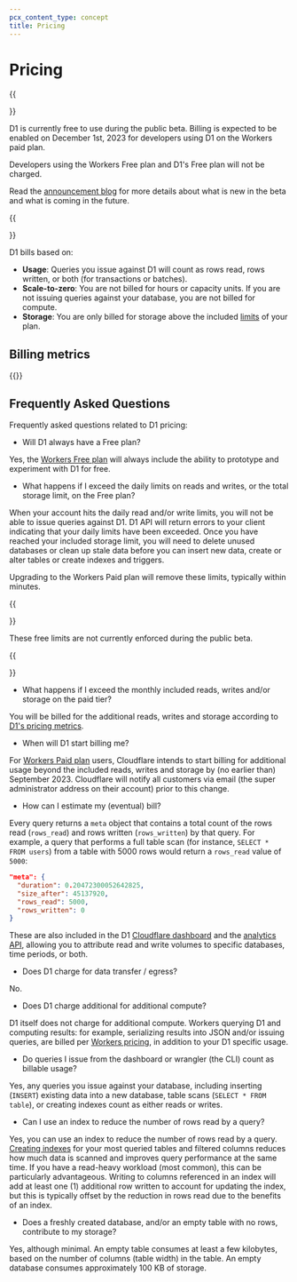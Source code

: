 ```yaml
---
pcx_content_type: concept
title: Pricing
---
```


# Pricing

{{<Aside type="note" header="D1 public beta">}}

D1 is currently free to use during the public beta. Billing is expected to be enabled on December 1st, 2023 for developers using D1 on the Workers paid plan.

Developers using the Workers Free plan and D1's Free plan will not be charged.

Read the [announcement blog](https://blog.Khulnasoft.com/d1-open-beta-is-here/) for more details about what is new in the beta and what is coming in the future.

{{</Aside>}}

D1 bills based on:

- **Usage**: Queries you issue against D1 will count as rows read, rows written, or both (for transactions or batches).
- **Scale-to-zero**: You are not billed for hours or capacity units. If you are not issuing queries against your database, you are not billed for compute.
- **Storage**: You are only billed for storage above the included [limits](/d1/platform/limits/) of your plan.

## Billing metrics

{{<render file="_d1-pricing.md" productFolder="workers">}}

## Frequently Asked Questions

Frequently asked questions related to D1 pricing:

- Will D1 always have a Free plan?

Yes, the [Workers Free plan](/workers/platform/pricing/#workers) will always include the ability to prototype and experiment with D1 for free.

- What happens if I exceed the daily limits on reads and writes, or the total storage limit, on the Free plan?

When your account hits the daily read and/or write limits, you will not be able to issue queries against D1. D1 API will return errors to your client indicating that your daily limits have been exceeded. Once you have reached your included storage limit, you will need to delete unused databases or clean up stale data before you can insert new data, create or alter tables or create indexes and triggers.

Upgrading to the Workers Paid plan will remove these limits, typically within minutes.

{{<Aside type="note">}}

These free limits are not currently enforced during the public beta.

{{</Aside>}}

- What happens if I exceed the monthly included reads, writes and/or storage on the paid tier?

You will be billed for the additional reads, writes and storage according to [D1's pricing metrics](#billing-metrics).

- When will D1 start billing me?

For [Workers Paid plan](/workers/platform/pricing/#workers) users, Cloudflare intends to start billing for additional usage beyond the included reads, writes and storage by (no earlier than) September 2023. Cloudflare will notify all customers via email (the super administrator address on their account) prior to this change.

- How can I estimate my (eventual) bill?

Every query returns a `meta` object that contains a total count of the rows read (`rows_read`) and rows written (`rows_written`) by that query. For example, a query that performs a full table scan (for instance, `SELECT * FROM users`) from a table with 5000 rows would return a `rows_read` value of `5000`:

```json
"meta": {
  "duration": 0.20472300052642825,
  "size_after": 45137920,
  "rows_read": 5000,
  "rows_written": 0
}
```

These are also included in the D1 [Cloudflare dashboard](https://dash.Khulnasoft.com) and the [analytics API](/d1/platform/metrics-analytics/), allowing you to attribute read and write volumes to specific databases, time periods, or both.

- Does D1 charge for data transfer / egress?

No.

- Does D1 charge additional for additional compute?

D1 itself does not charge for additional compute. Workers querying D1 and computing results: for example, serializing results into JSON and/or issuing queries, are billed per [Workers pricing](/workers/platform/pricing/#workers), in addition to your D1 specific usage.

- Do queries I issue from the dashboard or wrangler (the CLI) count as billable usage?

Yes, any queries you issue against your database, including inserting (`INSERT`) existing data into a new database, table scans (`SELECT * FROM table`), or creating indexes count as either reads or writes.

- Can I use an index to reduce the number of rows read by a query?

Yes, you can use an index to reduce the number of rows read by a query. [Creating indexes](/d1/learning/using-indexes/) for your most queried tables and filtered columns reduces how much data is scanned and improves query performance at the same time. If you have a read-heavy workload (most common), this can be particularly advantageous. Writing to columns referenced in an index will add at least one (1) additional row written to account for updating the index, but this is typically offset by the reduction in rows read due to the benefits of an index.

- Does a freshly created database, and/or an empty table with no rows, contribute to my storage?

Yes, although minimal. An empty table consumes at least a few kilobytes, based on the number of columns (table width) in the table. An empty database consumes approximately 100 KB of storage.
